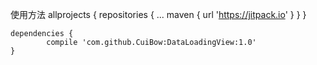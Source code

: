 使用方法
allprojects {
		repositories {
			...
			maven { url 'https://jitpack.io' }
		}
	}

	dependencies {
	        compile 'com.github.CuiBow:DataLoadingView:1.0'
	}
